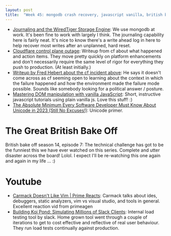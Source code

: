 ```yaml
---
layout: post
title:  "Week 45: mongodb crash recovery, javascript vanilla, british bake off, unicode"
---
```


* [Journaling and the WiredTiger Storage Engine](https://www.mongodb.com/docs/v4.4/core/journaling/): We use mongodb at work. It's been fine to work with largely I think. The journaling capability here is fairly neat. It's nice to know there's a write ahead log in here to help recover most writes after an unplanned, hard reset.
* [Cloudflare control plane outage](https://blog.cloudflare.com/post-mortem-on-cloudflare-control-plane-and-analytics-outage/): Writeup from cf about what happened and action items. They move pretty quickly on platform enhancements and don't necessarily require the same level of rigor for everything they push to production. (At least initially.)
* [Writeup by Fred Hebert about the cf incident above](https://www.thevoid.community/incident-detail?recordId=rec7OIQslY0aYVqjA): He says it doesn't come across as cf seeming open to learning about the context in which the failure happened and how the environment made the failure mode possible. Sounds like somebody looking for a political answer / posture.
* [Mastering DOM manipulation with vanilla JavaScript](https://phuoc.ng/collection/html-dom/): Short, instructive javascript tutorials using plain vanilla js. Love this stuff! :)
* [The Absolute Minimum Every Software Developer Must Know About Unicode in 2023 (Still No Excuses!)](https://tonsky.me/blog/unicode/): Unicode primer.

# The Great British Bake Off

British bake off season 14, episode 7: The technical challenge has got to be the funniest this we have ever watched on this series. Complete and utter disaster across the board! Lolol. I expect I'll be re-watching this one again and again in my life ... :)

# Youtube

* [Carmack Doesn't Like Vim | Prime Reacts](https://www.youtube.com/watch?v=qFnHWMxlOBc): Carmack talks about ides, debuggers, static analyzers, vim vs visual studio, and tools in general. Excellent reaction vid from primeagen
* [Building Koi Pond: Simulating Millions of Slack Clients](https://www.youtube.com/watch?v=oOCubxI3wmI): Internal load testing tool by slack. Home grown tool went through a couple of iterations to get to cost effective and reflective of real user behaviour. They run load tests continually against production.